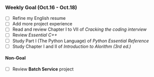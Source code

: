 ### Weekly Goal (Oct.16 - Oct.18)
- [ ] Refine my English resume
- [ ] Add more project experience 
- [ ] Read and review Chapter I to VII of _Cracking the coding interview_
- [ ] Review _Essential C++_
- [ ] Study Part I (The Python Language) of _Python Essential Reference_
- [ ] Study Chapter I and II of _Introduction to Alorithm (3rd ed.)_

#### Non-Goal 
- [ ] Review __Batch Service__ project
